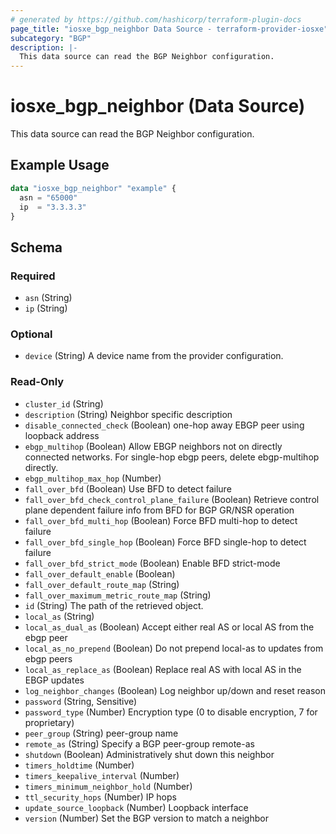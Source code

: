 ```yaml
---
# generated by https://github.com/hashicorp/terraform-plugin-docs
page_title: "iosxe_bgp_neighbor Data Source - terraform-provider-iosxe"
subcategory: "BGP"
description: |-
  This data source can read the BGP Neighbor configuration.
---
```


# iosxe_bgp_neighbor (Data Source)

This data source can read the BGP Neighbor configuration.

## Example Usage

```terraform
data "iosxe_bgp_neighbor" "example" {
  asn = "65000"
  ip  = "3.3.3.3"
}
```

<!-- schema generated by tfplugindocs -->
## Schema

### Required

- `asn` (String)
- `ip` (String)

### Optional

- `device` (String) A device name from the provider configuration.

### Read-Only

- `cluster_id` (String)
- `description` (String) Neighbor specific description
- `disable_connected_check` (Boolean) one-hop away EBGP peer using loopback address
- `ebgp_multihop` (Boolean) Allow EBGP neighbors not on directly connected networks. For single-hop ebgp peers, delete ebgp-multihop directly.
- `ebgp_multihop_max_hop` (Number)
- `fall_over_bfd` (Boolean) Use BFD to detect failure
- `fall_over_bfd_check_control_plane_failure` (Boolean) Retrieve control plane dependent failure info from BFD for BGP GR/NSR operation
- `fall_over_bfd_multi_hop` (Boolean) Force BFD multi-hop to detect failure
- `fall_over_bfd_single_hop` (Boolean) Force BFD single-hop to detect failure
- `fall_over_bfd_strict_mode` (Boolean) Enable BFD strict-mode
- `fall_over_default_enable` (Boolean)
- `fall_over_default_route_map` (String)
- `fall_over_maximum_metric_route_map` (String)
- `id` (String) The path of the retrieved object.
- `local_as` (String)
- `local_as_dual_as` (Boolean) Accept either real AS or local AS from the ebgp peer
- `local_as_no_prepend` (Boolean) Do not prepend local-as to updates from ebgp peers
- `local_as_replace_as` (Boolean) Replace real AS with local AS in the EBGP updates
- `log_neighbor_changes` (Boolean) Log neighbor up/down and reset reason
- `password` (String, Sensitive)
- `password_type` (Number) Encryption type (0 to disable encryption, 7 for proprietary)
- `peer_group` (String) peer-group name
- `remote_as` (String) Specify a BGP peer-group remote-as
- `shutdown` (Boolean) Administratively shut down this neighbor
- `timers_holdtime` (Number)
- `timers_keepalive_interval` (Number)
- `timers_minimum_neighbor_hold` (Number)
- `ttl_security_hops` (Number) IP hops
- `update_source_loopback` (Number) Loopback interface
- `version` (Number) Set the BGP version to match a neighbor
